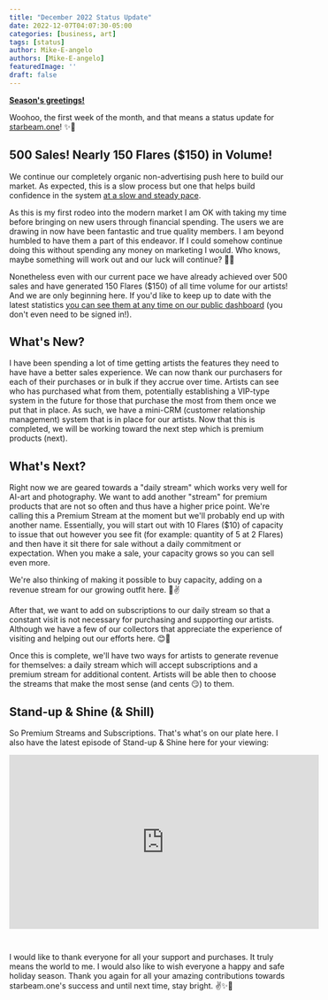 ```yaml
---
title: "December 2022 Status Update"
date: 2022-12-07T04:07:30-05:00
categories: [business, art]
tags: [status]
author: Mike-E-angelo
authors: [Mike-E-angelo]
featuredImage: ''
draft: false
---
```


**[Season's greetings!](https://alpha.starbeam.one/market/products/0444ed0b-1bc6-4cdc-d451-08dad783d1c0)** 

Woohoo, the first week of the month, and that means a status update for [starbeam.one](https://alpha.starbeam.one/)! ✨🚀

## 500 Sales!  Nearly 150 Flares ($150) in Volume!

We continue our completely organic non-advertising push here to build our market.  As expected, this is a slow process but one that helps build confidence in the system [at a slow and steady pace](https://read.gov/aesop/025.html).  

As this is my first rodeo into the modern market I am OK with taking my time before bringing on new users through financial spending.  The users we are drawing in now have been fantastic and true quality members.  I am beyond humbled to have them a part of this endeavor.  If I could somehow continue doing this without spending any money on marketing I would.  Who knows, maybe something will work out and our luck will continue? 🤔🤞

Nonetheless even with our current pace we have already achieved over 500 sales and have generated 150 Flares ($150) of all time volume for our artists!  And we are only beginning here.  If you'd like to keep up to date with the latest statistics [you can see them at any time on our public dashboard](https://alpha.starbeam.one/dashboard) (you don't even need to be signed in!).

## What's New?

I have been spending a lot of time getting artists the features they need to have have a better sales experience.  We can now thank our purchasers for each of their purchases or in bulk if they accrue over time.  Artists can see who has purchased what from them, potentially establishing a VIP-type system in the future for those that purchase the most from them once we put that in place.  As such, we have a mini-CRM (customer relationship management) system that is in place for our artists.  Now that this is completed, we will be working toward the next step which is premium products (next).

## What's Next?

Right now we are geared towards a "daily stream" which works very well for AI-art and photography.  We want to add another "stream" for premium products that are not so often and thus have a higher price point.  We're calling this a Premium Stream at the moment but we'll probably end up with another name.  Essentially, you will start out with 10 Flares ($10) of capacity to issue that out however you see fit (for example: quantity of 5 at 2 Flares) and then have it sit there for sale without a daily commitment or expectation.  When you make a sale, your capacity grows so you can sell even more.

We're also thinking of making it possible to buy capacity, adding on a revenue stream for our growing outfit here. 🤞✌

After that, we want to add on subscriptions to our daily stream so that a constant visit is not necessary for purchasing and supporting our artists.  Although we have a few of our collectors that appreciate the experience of visiting and helping out our efforts here. 😊🙏

Once this is complete, we'll have two ways for artists to generate revenue for themselves: a daily stream which will accept subscriptions and a premium stream for additional content.  Artists will be able then to choose the streams that make the most sense (and cents 😏) to them.

## Stand-up & Shine (& Shill)

So Premium Streams and Subscriptions.  That's what's on our plate here.  I also have the latest episode of Stand-up & Shine here for your viewing:

<iframe width="560" height="315" src="https://www.youtube.com/embed/NhrvmkiEKUM" title="YouTube video player" frameborder="0" allow="accelerometer; autoplay; clipboard-write; encrypted-media; gyroscope; picture-in-picture" allowfullscreen style="margin-bottom: 2em"></iframe>

I would like to thank everyone for all your support and purchases.  It truly means the world to me.  I would also like to wish everyone a happy and safe holiday season.  Thank you again for all your amazing contributions towards starbeam.one's success and until next time, stay bright. ✌✨🚀
